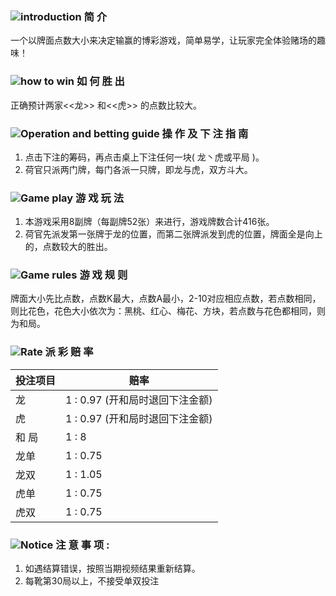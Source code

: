 ### ![introduction](https://res-global.1315cdn.com:11443/statics/game_rules/icon_i.png) 简 介

一个以牌面点数大小来决定输赢的博彩游戏，简单易学，让玩家完全体验赌场的趣味！

### ![how to win](https://res-global.1315cdn.com:11443/statics/game_rules/icon_win.png) 如 何 胜 出

正确预计两家<<龙>> 和<<虎>> 的点数比较大。

### ![Operation and betting guide](https://res-global.1315cdn.com:11443/statics/game_rules/icon_set.png) 操 作 及 下 注 指 南

1. 点击下注的筹码，再点击桌上下注任何一块( 龙丶虎或平局 )。
2. 荷官只派两门牌，每门各派一只牌，即龙与虎，双方斗大。

### ![Game play](https://res-global.1315cdn.com:11443/statics/game_rules/icon_g_p.png) 游 戏 玩 法

1.  本游戏采用8副牌（每副牌52张）来进行，游戏牌数合计416张。
2. 荷官先派发第一张牌于龙的位置，而第二张牌派发到虎的位置，牌面全是向上的，点数较大的胜出。

### ![Game rules](https://res-global.1315cdn.com:11443/statics/game_rules/icon_g_r.png) 游 戏 规 则

牌面大小先比点数，点数K最大，点数A最小，2-10对应相应点数，若点数相同，则比花色，花色大小依次为：黑桃、红心、梅花、方块，若点数与花色都相同，则
为和局。

### ![Rate](https://res-global.1315cdn.com:11443/statics/game_rules/icon_r.png) 派 彩 赔 率

| 投注项目     | 赔率                                              |
| ------------- | --------------------------------------------------- |
| 龙       | 1 : 0.97 (开和局时退回下注金额) |
| 虎           | 1 : 0.97 (开和局时退回下注金额)                                                   |
| 和 局 | 1 : 8                                        
|龙单     | 1 : 0.75
|龙双      | 1 : 1.05
|虎单      | 1 : 0.75
|虎双       | 1 : 0.75

### ![Notice](https://res-global.1315cdn.com:11443/statics/game_rules/icon_warn.png) 注 意 事 项 : 

1. 如遇结算错误，按照当期视频结果重新结算。
2. 每靴第30局以上，不接受单双投注

